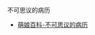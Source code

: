 不可思议的病历
- [萌娘百科-不可思议的病历](https://zh.moegirl.org.cn/%E4%B8%8D%E5%8F%AF%E6%80%9D%E8%AE%AE%E7%9A%84%E7%97%85%E5%8E%86)
